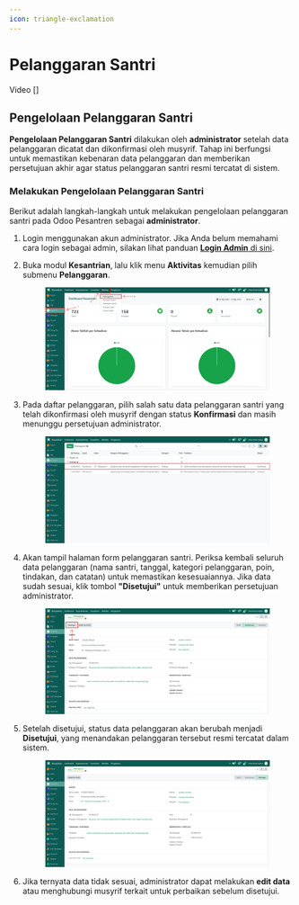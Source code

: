 ```yaml
---
icon: triangle-exclamation
---
```


# Pelanggaran Santri

Video \[]

## Pengelolaan Pelanggaran Santri

**Pengelolaan Pelanggaran Santri** dilakukan oleh **administrator** setelah data pelanggaran dicatat dan dikonfirmasi oleh musyrif. Tahap ini berfungsi untuk memastikan kebenaran data pelanggaran dan memberikan persetujuan akhir agar status pelanggaran santri resmi tercatat di sistem.

### Melakukan Pengelolaan Pelanggaran Santri

Berikut adalah langkah-langkah untuk melakukan pengelolaan pelanggaran santri pada Odoo Pesantren sebagai **administrator**.

1. Login menggunakan akun administrator. Jika Anda belum memahami cara login sebagai admin, silakan lihat panduan [**Login Admin** di sini](../../../panduan-login/login-admin.md).
2.  Buka modul **Kesantrian**, lalu klik menu **Aktivitas** kemudian pilih submenu **Pelanggaran**.

    <figure><img src="../../../.gitbook/assets/images-547.png" alt=""><figcaption></figcaption></figure>


3.  Pada daftar pelanggaran, pilih salah satu data pelanggaran santri yang telah dikonfirmasi oleh musyrif dengan status **Konfirmasi** dan masih menunggu persetujuan administrator.

    <figure><img src="../../../.gitbook/assets/images-548.png" alt=""><figcaption></figcaption></figure>


4.  Akan tampil halaman form pelanggaran santri. Periksa kembali seluruh data pelanggaran (nama santri, tanggal, kategori pelanggaran, poin, tindakan, dan catatan) untuk memastikan kesesuaiannya. Jika data sudah sesuai, klik tombol **"Disetujui"** untuk memberikan persetujuan administrator.

    <figure><img src="../../../.gitbook/assets/images-549.png" alt=""><figcaption></figcaption></figure>


5.  Setelah disetujui, status data pelanggaran akan berubah menjadi **Disetujui**, yang menandakan pelanggaran tersebut resmi tercatat dalam sistem.

    <figure><img src="../../../.gitbook/assets/images-550.png" alt=""><figcaption></figcaption></figure>


6. Jika ternyata data tidak sesuai, administrator dapat melakukan **edit data** atau menghubungi musyrif terkait untuk perbaikan sebelum disetujui.
